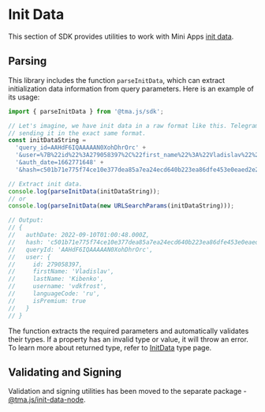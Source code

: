 # Init Data

This section of SDK provides utilities to work with Mini
Apps [init data](../../platform/init-data.md).

## Parsing

This library includes the function `parseInitData`, which can extract initialization data
information from query parameters. Here is an example of its usage:

```typescript
import { parseInitData } from '@tma.js/sdk';

// Let's imagine, we have init data in a raw format like this. Telegram application is
// sending it in the exact same format.
const initDataString =
  'query_id=AAHdF6IQAAAAAN0XohDhrOrc' +
  '&user=%7B%22id%22%3A279058397%2C%22first_name%22%3A%22Vladislav%22%2C%22last_name%22%3A%22Kibenko%22%2C%22username%22%3A%22vdkfrost%22%2C%22language_code%22%3A%22ru%22%2C%22is_premium%22%3Atrue%7D' +
  '&auth_date=1662771648' +
  '&hash=c501b71e775f74ce10e377dea85a7ea24ecd640b223ea86dfe453e0eaed2e2b2';

// Extract init data.
console.log(parseInitData(initDataString));
// or
console.log(parseInitData(new URLSearchParams(initDataString)));

// Output:
// {
//   authDate: 2022-09-10T01:00:48.000Z,
//   hash: 'c501b71e775f74ce10e377dea85a7ea24ecd640b223ea86dfe453e0eaed2e2b2',
//   queryId: 'AAHdF6IQAAAAAN0XohDhrOrc',
//   user: {
//     id: 279058397,
//     firstName: 'Vladislav',
//     lastName: 'Kibenko',
//     username: 'vdkfrost',
//     languageCode: 'ru',
//     isPremium: true
//   }
// }
```

The function extracts the required parameters and automatically validates their types. If a property
has an invalid type or value, it will throw an error. To learn more about returned type, refer
to [InitData](init-data/init-data.md) type page.

## Validating and Signing

Validation and signing utilities has been moved to the separate
package - [@tma.js/init-data-node](../tma-js-init-data-node.md).
